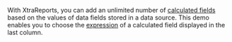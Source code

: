With XtraReports, you can add an unlimited number of [calculated fields](http://help.devexpress.com/#XtraReports/CustomDocument4813) based on the values of data fields stored in a data source. This demo enables you to choose the [expression](http://help.devexpress.com/#WindowsForms/CustomDocument6212) of a calculated field displayed in the last column.